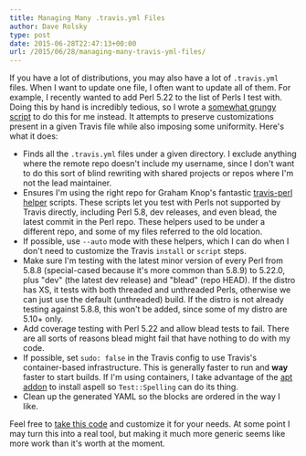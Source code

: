 ```yaml
---
title: Managing Many .travis.yml Files
author: Dave Rolsky
type: post
date: 2015-06-28T22:47:13+00:00
url: /2015/06/28/managing-many-travis-yml-files/
---
```

If you have a lot of distributions, you may also have a lot of `.travis.yml` files. When I want to update one file, I often want to update all of them. For example, I recently wanted to add Perl 5.22 to the list of Perls I test with. Doing this by hand is incredibly tedious, so I wrote a [somewhat grungy script][1] to do this for me instead. It attempts to preserve customizations present in a given Travis file while also imposing some uniformity. Here's what it does:

  * Finds all the `.travis.yml` files under a given directory. I exclude anything where the remote repo doesn't include my username, since I don't want to do this sort of blind rewriting with shared projects or repos where I'm not the lead maintainer.
  * Ensures I'm using the right repo for Graham Knop's fantastic [travis-perl helper][2] scripts. These scripts let you test with Perls not supported by Travis directly, including Perl 5.8, dev releases, and even blead, the latest commit in the Perl repo. These helpers used to be under a different repo, and some of my files referred to the old location.
  * If possible, use `--auto` mode with these helpers, which I can do when I don't need to customize the Travis `install` or `script` steps.
  * Make sure I'm testing with the latest minor version of every Perl from 5.8.8 (special-cased because it's more common than 5.8.9) to 5.22.0, plus "dev" (the latest dev release) and "blead" (repo HEAD). If the distro has XS, it tests with both threaded and unthreaded Perls, otherwise we can just use the default (unthreaded) build. If the distro is not already testing against 5.8.8, this won't be added, since some of my distro are 5.10+ only.
  * Add coverage testing with Perl 5.22 and allow blead tests to fail. There are all sorts of reasons blead might fail that have nothing to do with my code.
  * If possible, set `sudo: false` in the Travis config to use Travis's container-based infrastructure. This is generally faster to run and **way** faster to start builds. If I'm using containers, I take advantage of the [apt addon][3] to install aspell so `Test::Spelling` can do its thing. 
  * Clean up the generated YAML so the blocks are ordered in the way I like.

Feel free to [take this code][1] and customize it for your needs. At some point I may turn this into a real tool, but making it much more generic seems like more work than it's worth at the moment.

 [1]: https://gist.github.com/autarch/ee1569cb22c80208ff72
 [2]: https://github.com/travis-perl/helpers
 [3]: http://docs.travis-ci.com/user/apt/
